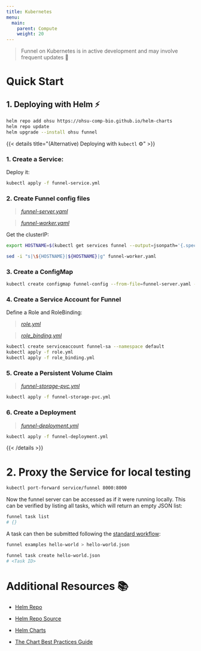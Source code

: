 ```yaml
---
title: Kubernetes
menu:
  main:
    parent: Compute
    weight: 20
---
```


> Funnel on Kubernetes is in active development and may involve frequent updates 🚧

# Quick Start

## 1. Deploying with Helm ⚡️

```sh
helm repo add ohsu https://ohsu-comp-bio.github.io/helm-charts
helm repo update
helm upgrade --install ohsu funnel
```

{{< details title="(Alternative) Deploying with `kubectl` ⚙️" >}}

### 1. Create a Service:

Deploy it:

```sh
kubectl apply -f funnel-service.yml
```

### 2. Create Funnel config files

> *[funnel-server.yaml](https://github.com/ohsu-comp-bio/funnel/blob/develop/deployments/kubernetes/funnel-server.yaml)*

> *[funnel-worker.yaml](https://github.com/ohsu-comp-bio/funnel/blob/develop/deployments/kubernetes/funnel-worker.yaml)*

Get the clusterIP:

```sh
export HOSTNAME=$(kubectl get services funnel --output=jsonpath='{.spec.clusterIP}')

sed -i "s|\${HOSTNAME}|${HOSTNAME}|g" funnel-worker.yaml
```

### 3. Create a ConfigMap

```sh
kubectl create configmap funnel-config --from-file=funnel-server.yaml --from-file=funnel-worker.yaml
```

### 4. Create a Service Account for Funnel

Define a Role and RoleBinding:

> *[role.yml](https://github.com/ohsu-comp-bio/funnel/blob/develop/deployments/kubernetes/role.yml)*

> *[role_binding.yml](https://github.com/ohsu-comp-bio/funnel/blob/develop/deployments/kubernetes/role_binding.yml)*

```sh
kubectl create serviceaccount funnel-sa --namespace default
kubectl apply -f role.yml
kubectl apply -f role_binding.yml
```

### 5. Create a Persistent Volume Claim

> *[funnel-storage-pvc.yml](https://github.com/ohsu-comp-bio/funnel/blob/develop/deployments/kubernetes/funnel-storage-pvc.yml)*

```sh
kubectl apply -f funnel-storage-pvc.yml
```

### 6. Create a Deployment

> *[funnel-deployment.yml](https://github.com/ohsu-comp-bio/funnel/blob/develop/deployments/kubernetes/funnel-deployment.yml)*

```sh
kubectl apply -f funnel-deployment.yml
```

{{< /details >}}

# 2. Proxy the Service for local testing

```sh
kubectl port-forward service/funnel 8000:8000
```

Now the funnel server can be accessed as if it were running locally. This can be verified by listing all tasks, which will return an empty JSON list:

```sh
funnel task list
# {}
```

A task can then be submitted following the [standard workflow](../../tasks):

```sh
funnel examples hello-world > hello-world.json

funnel task create hello-world.json
# <Task ID>
```

# Additional Resources 📚

- [Helm Repo](https://ohsu-comp-bio.github.io/helm-charts)

- [Helm Repo Source](https://github.com/ohsu-comp-bio/helm-charts)

- [Helm Charts](https://github.com/ohsu-comp-bio/funnel/tree/develop/deployments/kubernetes/helm)

- [The Chart Best Practices Guide](https://helm.sh/docs/chart_best_practices/)
